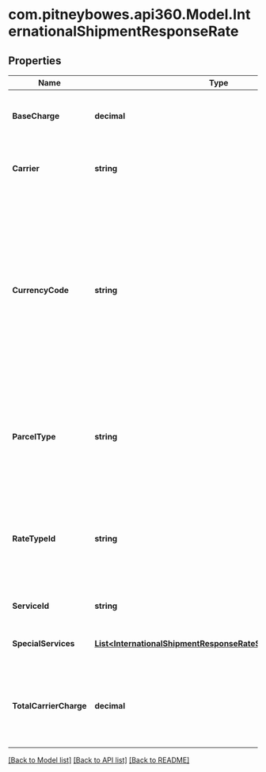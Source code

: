 # com.pitneybowes.api360.Model.InternationalShipmentResponseRate

## Properties

Name | Type | Description | Notes
------------ | ------------- | ------------- | -------------
**BaseCharge** | **decimal** | The base service charge is payable to the carrier, excluding special service charges. | [optional] 
**Carrier** | **string** | Carrier is a service used to transport the parcels or couriers from one place to another. | [optional] 
**CurrencyCode** | **string** | A three-character (all uppercase letter) symbol of a currency according to the international ISO standard. As a rule, the first two letters denote the name of the country, and the third letter, the name of the currency thereof.For example, for US - the currency is Dollars and code is USD. Similarly for Canada, the currencycode is CAD, and for India, it is INR.  | [optional] 
**ParcelType** | **string** | Parcel Type is required for creating a shipment while rating a parcel, which varies as per Carrier selection. ParcelType have categories like Package, Envelopes, Paks, Boxes, Tube, etc.  | [optional] 
**RateTypeId** | **string** | Its value can be CONTRACT_RATES, COMMERCIAL or COMMERCIAL_BASE for USPS and COMMERCIAL for other carriers depending on the Pitney Bowes contract/subscription | [optional] 
**ServiceId** | **string** | The unique identifier given to the carrier specific service. | [optional] 
**SpecialServices** | [**List&lt;InternationalShipmentResponseRateSpecialServicesInner&gt;**](InternationalShipmentResponseRateSpecialServicesInner.md) |  This provides a carrier-service based special or extra sevice. | [optional] 
**TotalCarrierCharge** | **decimal** | The total amount payable to the carrier, including special service fees, surcharges, and any international taxes and duties, except as noted below: | [optional] 

[[Back to Model list]](../README.md#documentation-for-models) [[Back to API list]](../README.md#documentation-for-api-endpoints) [[Back to README]](../README.md)

